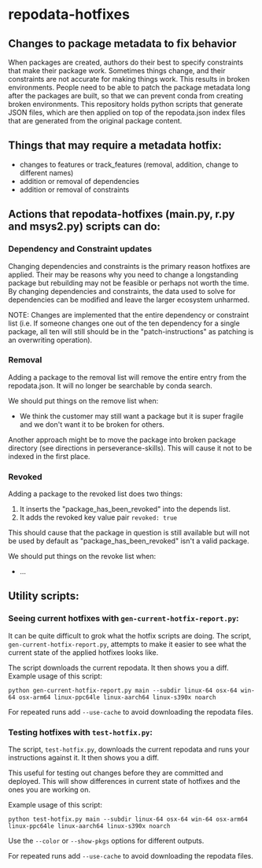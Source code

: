# repodata-hotfixes
## Changes to package metadata to fix behavior

When packages are created, authors do their best to specify constraints that make their package work.  Sometimes things change, and their constraints are not accurate for making things work.  This results in broken environments.  People need to be able to patch the package metadata long after the packages are built, so that we can prevent conda from creating broken environments.  This repository holds python scripts that generate JSON files, which are then applied on top of the repodata.json index files that are generated from the original package content.

## Things that may require a metadata hotfix:

* changes to features or track_features (removal, addition, change to different names)
* addition or removal of dependencies
* addition or removal of constraints

## Actions that repodata-hotfixes (main.py, r.py and msys2.py) scripts can do:

### Dependency and Constraint updates
Changing dependencies and constraints is the primary reason hotfixes are applied.  Their
may be reasons why you need to change a longstanding package but rebuilding may not be
feasible or perhaps not worth the time.  By changing dependencies and constraints,
the data used to solve for dependencies can be modified and leave the larger ecosystem
unharmed.

NOTE: Changes are implemented that the entire dependency or constraint list (i.e. If someone
changes one out of the ten dependency for a single package, all ten will still should be in the
"patch-instructions" as patching is an overwriting operation).
### Removal
Adding a package to the removal list will remove the entire entry from the repodata.json.  It will no longer be searchable by conda search.

We should put things on the remove list when:
- We think the customer may still want a package but it is super fragile and we don't want it to be broken for others.

Another approach might be to move the package into broken package directory (see directions in perseverance-skills).  This will cause it not to be indexed in the first place.
### Revoked
Adding a package to the revoked list does two things:
1. It inserts the "package_has_been_revoked" into the depends list.
2. It adds the revoked key value pair `revoked: true`

This should cause that the package in question is still available but will not be used by default as "package_has_been_revoked" isn't a valid package.

We should put things on the revoke list when:
- ...

## Utility scripts:
### Seeing current hotfixes with `gen-current-hotfix-report.py`:

It can be quite difficult to grok what the hotfix scripts are doing.  The script, `gen-current-hotfix-report.py`, attempts to make it easier to see what the current state of the applied hotfixes looks like.

The script downloads the current repodata.  It then shows you a diff.  Example usage of this script:

```
python gen-current-hotfix-report.py main --subdir linux-64 osx-64 win-64 osx-arm64 linux-ppc64le linux-aarch64 linux-s390x noarch
```

For repeated runs add `--use-cache` to avoid downloading the repodata files.

### Testing hotfixes with `test-hotfix.py`:

The script, `test-hotfix.py`,  downloads the current repodata and runs your instructions against it.  It then shows you a diff.

This useful for testing out changes before they are committed and deployed.  This will show differences in current state of hotfixes
and the ones you are working on.

Example usage of this script:
```
python test-hotfix.py main --subdir linux-64 osx-64 win-64 osx-arm64 linux-ppc64le linux-aarch64 linux-s390x noarch
```

Use the `--color` or `--show-pkgs` options for different outputs.

For repeated runs add `--use-cache` to avoid downloading the repodata files.
